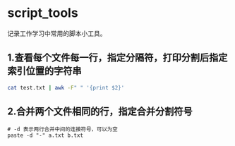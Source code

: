 # script_tools
记录工作学习中常用的脚本小工具。


## 1.查看每个文件每一行，指定分隔符，打印分割后指定索引位置的字符串

```bash
cat test.txt | awk -F" " '{print $2}'
```

## 2.合并两个文件相同的行，指定合并分割符号
```
# -d 表示两行合并中间的连接符号，可以为空
paste -d "-" a.txt b.txt 
```
